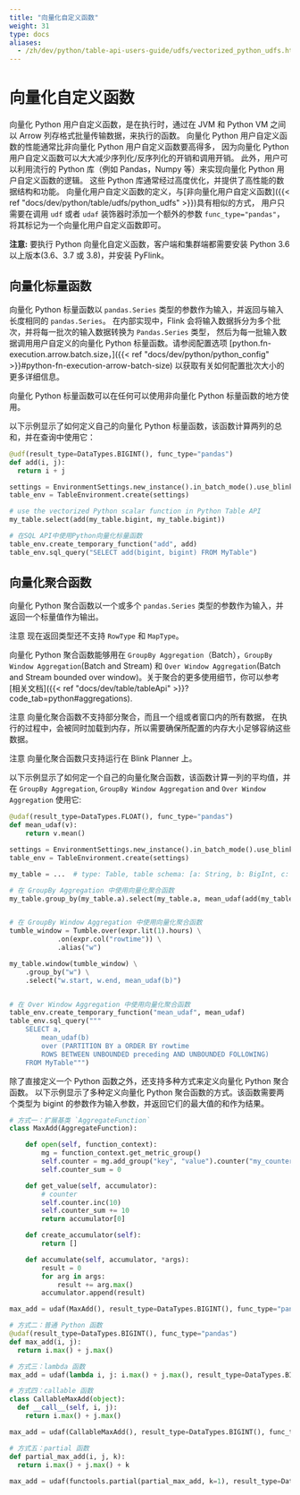 ```yaml
---
title: "向量化自定义函数"
weight: 31
type: docs
aliases:
  - /zh/dev/python/table-api-users-guide/udfs/vectorized_python_udfs.html
---
```

<!--
Licensed to the Apache Software Foundation (ASF) under one
or more contributor license agreements.  See the NOTICE file
distributed with this work for additional information
regarding copyright ownership.  The ASF licenses this file
to you under the Apache License, Version 2.0 (the
"License"); you may not use this file except in compliance
with the License.  You may obtain a copy of the License at

  http://www.apache.org/licenses/LICENSE-2.0

Unless required by applicable law or agreed to in writing,
software distributed under the License is distributed on an
"AS IS" BASIS, WITHOUT WARRANTIES OR CONDITIONS OF ANY
KIND, either express or implied.  See the License for the
specific language governing permissions and limitations
under the License.
-->

# 向量化自定义函数

向量化 Python 用户自定义函数，是在执行时，通过在 JVM 和 Python VM 之间以 Arrow 列存格式批量传输数据，来执行的函数。
向量化 Python 用户自定义函数的性能通常比非向量化 Python 用户自定义函数要高得多，
因为向量化 Python 用户自定义函数可以大大减少序列化/反序列化的开销和调用开销。
此外，用户可以利用流行的 Python 库（例如 Pandas，Numpy 等）来实现向量化 Python 用户自定义函数的逻辑。
这些 Python 库通常经过高度优化，并提供了高性能的数据结构和功能。
向量化用户自定义函数的定义，与[非向量化用户自定义函数]({{< ref "docs/dev/python/table/udfs/python_udfs" >}})具有相似的方式，
用户只需要在调用 `udf` 或者 `udaf` 装饰器时添加一个额外的参数 `func_type="pandas"`，将其标记为一个向量化用户自定义函数即可。

**注意:** 要执行 Python 向量化自定义函数，客户端和集群端都需要安装 Python 3.6 以上版本(3.6、3.7 或 3.8)，并安装 PyFlink。

## 向量化标量函数

向量化 Python 标量函数以 `pandas.Series` 类型的参数作为输入，并返回与输入长度相同的 `pandas.Series`。
在内部实现中，Flink 会将输入数据拆分为多个批次，并将每一批次的输入数据转换为 `Pandas.Series` 类型，
然后为每一批输入数据调用用户自定义的向量化 Python 标量函数。请参阅配置选项
[python.fn-execution.arrow.batch.size，]({{< ref "docs/dev/python/python_config" >}}#python-fn-execution-arrow-batch-size)
以获取有关如何配置批次大小的更多详细信息。

向量化 Python 标量函数可以在任何可以使用非向量化 Python 标量函数的地方使用。

以下示例显示了如何定义自己的向量化 Python 标量函数，该函数计算两列的总和，并在查询中使用它：

```python
@udf(result_type=DataTypes.BIGINT(), func_type="pandas")
def add(i, j):
  return i + j

settings = EnvironmentSettings.new_instance().in_batch_mode().use_blink_planner().build()
table_env = TableEnvironment.create(settings)

# use the vectorized Python scalar function in Python Table API
my_table.select(add(my_table.bigint, my_table.bigint))

# 在SQL API中使用Python向量化标量函数
table_env.create_temporary_function("add", add)
table_env.sql_query("SELECT add(bigint, bigint) FROM MyTable")
```

## 向量化聚合函数

向量化 Python 聚合函数以一个或多个 `pandas.Series` 类型的参数作为输入，并返回一个标量值作为输出。

<span class="label label-info">注意</span> 现在返回类型还不支持 `RowType` 和 `MapType`。

向量化 Python 聚合函数能够用在 `GroupBy Aggregation`（Batch），`GroupBy Window Aggregation`(Batch and Stream) 和 
`Over Window Aggregation`(Batch and Stream bounded over window)。关于聚合的更多使用细节，你可以参考
[相关文档]({{< ref "docs/dev/table/tableApi" >}}?code_tab=python#aggregations).

<span class="label label-info">注意</span> 向量化聚合函数不支持部分聚合，而且一个组或者窗口内的所有数据，
在执行的过程中，会被同时加载到内存，所以需要确保所配置的内存大小足够容纳这些数据。

<span class="label label-info">注意</span> 向量化聚合函数只支持运行在 Blink Planner 上。

以下示例显示了如何定一个自己的向量化聚合函数，该函数计算一列的平均值，并在 `GroupBy Aggregation`, `GroupBy Window Aggregation`
and `Over Window Aggregation` 使用它:

```python
@udaf(result_type=DataTypes.FLOAT(), func_type="pandas")
def mean_udaf(v):
    return v.mean()

settings = EnvironmentSettings.new_instance().in_batch_mode().use_blink_planner().build()
table_env = TableEnvironment.create(settings)

my_table = ...  # type: Table, table schema: [a: String, b: BigInt, c: BigInt]

# 在 GroupBy Aggregation 中使用向量化聚合函数
my_table.group_by(my_table.a).select(my_table.a, mean_udaf(add(my_table.b)))


# 在 GroupBy Window Aggregation 中使用向量化聚合函数
tumble_window = Tumble.over(expr.lit(1).hours) \
            .on(expr.col("rowtime")) \
            .alias("w")

my_table.window(tumble_window) \
    .group_by("w") \
    .select("w.start, w.end, mean_udaf(b)")


# 在 Over Window Aggregation 中使用向量化聚合函数
table_env.create_temporary_function("mean_udaf", mean_udaf)
table_env.sql_query("""
    SELECT a,
        mean_udaf(b)
        over (PARTITION BY a ORDER BY rowtime
        ROWS BETWEEN UNBOUNDED preceding AND UNBOUNDED FOLLOWING)
    FROM MyTable""")
```

除了直接定义一个 Python 函数之外，还支持多种方式来定义向量化 Python 聚合函数。
以下示例显示了多种定义向量化 Python 聚合函数的方式。该函数需要两个类型为 bigint 的参数作为输入参数，并返回它们的最大值的和作为结果。

```python
# 方式一：扩展基类 `AggregateFunction`
class MaxAdd(AggregateFunction):

    def open(self, function_context):
        mg = function_context.get_metric_group()
        self.counter = mg.add_group("key", "value").counter("my_counter")
        self.counter_sum = 0

    def get_value(self, accumulator):
        # counter
        self.counter.inc(10)
        self.counter_sum += 10
        return accumulator[0]

    def create_accumulator(self):
        return []

    def accumulate(self, accumulator, *args):
        result = 0
        for arg in args:
            result += arg.max()
        accumulator.append(result)

max_add = udaf(MaxAdd(), result_type=DataTypes.BIGINT(), func_type="pandas")

# 方式二：普通 Python 函数
@udaf(result_type=DataTypes.BIGINT(), func_type="pandas")
def max_add(i, j):
  return i.max() + j.max()

# 方式三：lambda 函数
max_add = udaf(lambda i, j: i.max() + j.max(), result_type=DataTypes.BIGINT(), func_type="pandas")

# 方式四：callable 函数
class CallableMaxAdd(object):
  def __call__(self, i, j):
    return i.max() + j.max()

max_add = udaf(CallableMaxAdd(), result_type=DataTypes.BIGINT(), func_type="pandas")

# 方式五：partial 函数
def partial_max_add(i, j, k):
  return i.max() + j.max() + k
  
max_add = udaf(functools.partial(partial_max_add, k=1), result_type=DataTypes.BIGINT(), func_type="pandas")
```
